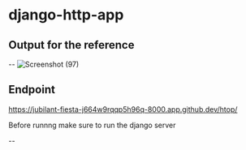 # django-http-app

## Output for the reference

--
![Screenshot (97)](https://github.com/user-attachments/assets/ac1e5364-7aaa-4a76-bacc-def436f6e701)

## Endpoint
https://jubilant-fiesta-j664w9rqqp5h96q-8000.app.github.dev/htop/

Before runnng make sure to run the django server

--
